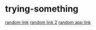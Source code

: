 # trying-something
[random link](https://www.stockx.com/?utm_source=facebook&utm_medium=cpc&utm_campaign=tradingCardsNews&fbclid=IwAR2BPCs7r78yjH6DpLn60QU_G52TE94_O0__z2b_x7x2PZCrKiFdAC1JJxA)
[random link 2](https://stockx.com/?utm_source=facebook&utm_medium=cpc&utm_campaign=tradingCardsNews&fbclid=IwAR2BPCs7r78yjH6DpLn60QU_G52TE94_O0__z2b_x7x2PZCrKiFdAC1JJxA)
[random app link](app://stockx/?utm_source=facebook&utm_medium=cpc&utm_campaign=tradingCardsNews&fbclid=IwAR2BPCs7r78yjH6DpLn60QU_G52TE94_O0__z2b_x7x2PZCrKiFdAC1JJxA)

